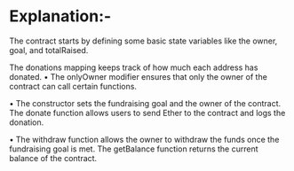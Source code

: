 # Explanation:- 

The contract starts by defining some basic state variables like the owner, goal, and totalRaised.

The donations mapping keeps track of how much each address has donated.
•
The onlyOwner modifier ensures that only the owner of the contract can call certain functions.

•
The constructor sets the fundraising goal and the owner of the contract.
The donate function allows users to send Ether to the contract and logs the donation.

•
The withdraw function allows the owner to withdraw the funds once the fundraising goal is met.
The getBalance function returns the current balance of the contract. 
